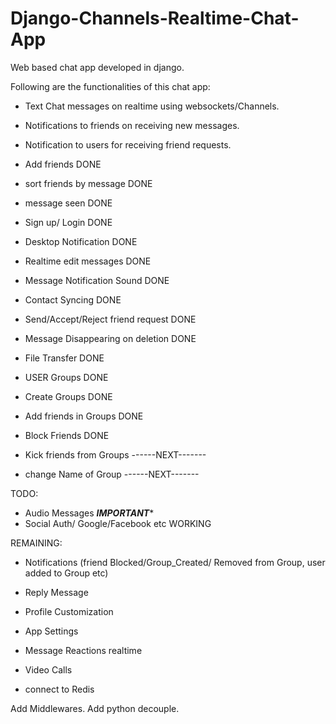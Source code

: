 # Django-Channels-Realtime-Chat-App
Web based chat app developed in django.

Following are the functionalities of this chat app:

- Text Chat messages on realtime using websockets/Channels.
- Notifications to friends on receiving new messages.
- Notification to users for receiving friend requests.


- Add friends						DONE
- sort friends by message				DONE
- message seen						DONE
- Sign up/ Login					DONE
- Desktop Notification					DONE
- Realtime edit messages				DONE
- Message Notification Sound				DONE
- Contact Syncing					DONE
- Send/Accept/Reject friend request			DONE
- Message Disappearing on deletion			DONE
- File Transfer						DONE
- USER Groups						DONE
- Create Groups						DONE
- Add friends in Groups					DONE
- Block Friends						DONE
- Kick friends from Groups				------NEXT-------
- change Name of Group					------NEXT-------

TODO:
- Audio Messages					***IMPORTANT****
- Social Auth/ Google/Facebook etc			WORKING


REMAINING:

- Notifications
(friend Blocked/Group_Created/ Removed from Group, user added to Group etc)

- Reply Message
- Profile Customization
- App Settings
- Message Reactions realtime
- Video Calls
- connect to Redis


Add Middlewares.
Add python decouple.


